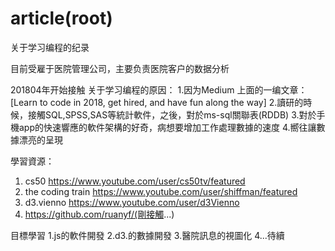 # article(root)

 关于学习编程的纪录

目前受雇于医院管理公司，主要负责医院客户的数据分析

201804年开始接触 
关于学习编程的原因：
1.因为Medium 上面的一编文章： 
   [Learn to code in 2018, get hired, and have fun along the way] 
2.讀研的時候，接觸SQL,SPSS,SAS等統計軟件，之後，對於ms-sql關聯表(RDDB)
3.對於手機app的快速響應的軟件架構的好奇，病想要增加工作處理數據的速度
4.嚮往讓數據漂亮的呈現


學習資源：
1. cs50 https://www.youtube.com/user/cs50tv/featured
2. the coding train https://www.youtube.com/user/shiffman/featured 
3. d3.vienno https://www.youtube.com/user/d3Vienno
4. https://github.com/ruanyf/(剛接觸...) 


目標學習
1.js的軟件開發 
2.d3.的數據開發
3.醫院訊息的視圖化
4...待續








